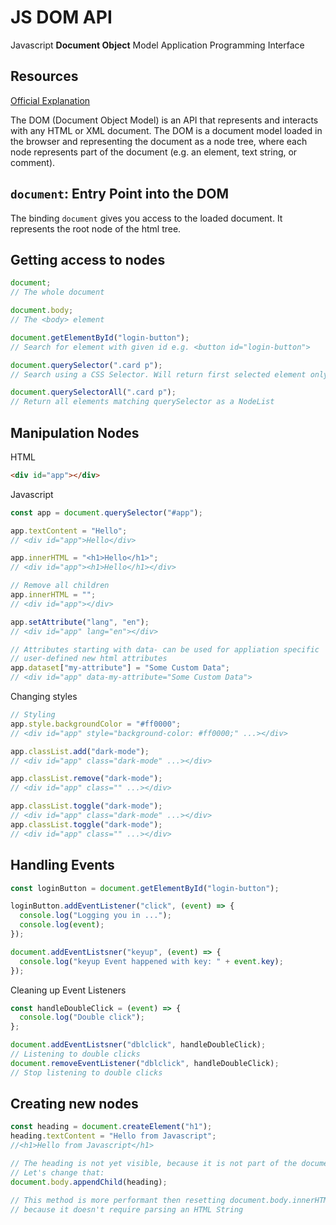 # JS DOM API

Javascript **Document Object** Model Application Programming Interface

## Resources

[Official Explanation](https://developer.mozilla.org/en-US/docs/Glossary/DOM)

The DOM (Document Object Model) is an API that represents and interacts with any
HTML or XML document. The DOM is a document model loaded in the browser and
representing the document as a node tree, where each node represents part of the
document (e.g. an element, text string, or comment).

## `document`: Entry Point into the DOM

The binding `document` gives you access to the loaded document. It represents
the root node of the html tree.

## Getting access to nodes

```js
document;
// The whole document

document.body;
// The <body> element

document.getElementById("login-button");
// Search for element with given id e.g. <button id="login-button">

document.querySelector(".card p");
// Search using a CSS Selector. Will return first selected element only

document.querySelectorAll(".card p");
// Return all elements matching querySelector as a NodeList
```

## Manipulation Nodes

HTML

```html
<div id="app"></div>
```

Javascript

```js
const app = document.querySelector("#app");

app.textContent = "Hello";
// <div id="app">Hello</div>

app.innerHTML = "<h1>Hello</h1>";
// <div id="app"><h1>Hello</h1></div>

// Remove all children
app.innerHTML = "";
// <div id="app"></div>

app.setAttribute("lang", "en");
// <div id="app" lang="en"></div>

// Attributes starting with data- can be used for appliation specific
// user-defined new html attributes
app.dataset["my-attribute"] = "Some Custom Data";
// <div id="app" data-my-attribute="Some Custom Data">
```

Changing styles

```js
// Styling
app.style.backgroundColor = "#ff0000";
// <div id="app" style="background-color: #ff0000;" ...></div>

app.classList.add("dark-mode");
// <div id="app" class="dark-mode" ...></div>

app.classList.remove("dark-mode");
// <div id="app" class="" ...></div>

app.classList.toggle("dark-mode");
// <div id="app" class="dark-mode" ...></div>
app.classList.toggle("dark-mode");
// <div id="app" class="" ...></div>
```

## Handling Events

```js
const loginButton = document.getElementById("login-button");

loginButton.addEventListener("click", (event) => {
  console.log("Logging you in ...");
  console.log(event);
});

document.addEventListsner("keyup", (event) => {
  console.log("keyup Event happened with key: " + event.key);
});
```

Cleaning up Event Listeners

```js
const handleDoubleClick = (event) => {
  console.log("Double click");
};

document.addEventListsner("dblclick", handleDoubleClick);
// Listening to double clicks
document.removeEventListener("dblclick", handleDoubleClick);
// Stop listening to double clicks
```

## Creating new nodes

```js
const heading = document.createElement("h1");
heading.textContent = "Hello from Javascript";
//<h1>Hello from Javascript</h1>

// The heading is not yet visible, because it is not part of the document tree.
// Let's change that:
document.body.appendChild(heading);

// This method is more performant then resetting document.body.innerHTML,
// because it doesn't require parsing an HTML String
```
